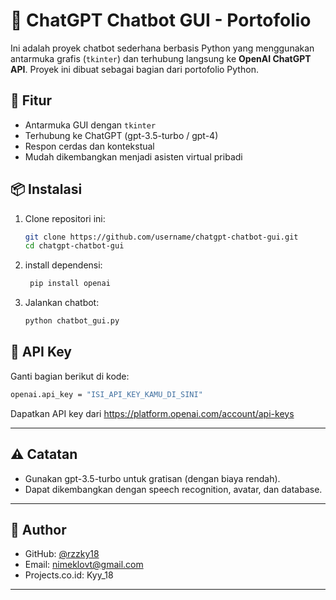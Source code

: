 
# 🤖 ChatGPT Chatbot GUI - Portofolio

Ini adalah proyek chatbot sederhana berbasis Python yang menggunakan antarmuka grafis (`tkinter`) dan terhubung langsung ke **OpenAI ChatGPT API**. Proyek ini dibuat sebagai bagian dari portofolio Python.

## 🧠 Fitur
- Antarmuka GUI dengan `tkinter`
- Terhubung ke ChatGPT (gpt-3.5-turbo / gpt-4)
- Respon cerdas dan kontekstual
- Mudah dikembangkan menjadi asisten virtual pribadi

## 📦 Instalasi

1. Clone repositori ini:
   ```bash
   git clone https://github.com/username/chatgpt-chatbot-gui.git
   cd chatgpt-chatbot-gui 
2. install dependensi:
   ```bash
    pip install openai
3. Jalankan chatbot:
   ```bash
   python chatbot_gui.py
   ```

## 🔑 API Key
Ganti bagian berikut di kode:

```bash
openai.api_key = "ISI_API_KEY_KAMU_DI_SINI"
```
Dapatkan API key dari https://platform.openai.com/account/api-keys

---

## ⚠️ Catatan

- Gunakan gpt-3.5-turbo untuk gratisan (dengan biaya rendah).
- Dapat dikembangkan dengan speech recognition, avatar, dan database. 

---

## 👤 Author

- GitHub: [@rzzky18](https://github.com/rzzky18)  
- Email: nimeklovt@gmail.com  
- Projects.co.id: Kyy_18

---

